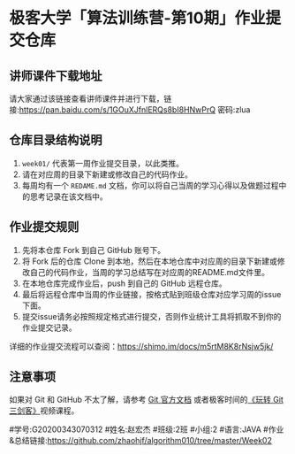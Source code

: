 # 极客大学「算法训练营-第10期」作业提交仓库


## 讲师课件下载地址

请大家通过该链接查看讲师课件并进行下载，链接:https://pan.baidu.com/s/1GOuXJfnlERQs8bI8HNwPrQ  密码:zlua


## 仓库目录结构说明

1. `week01/` 代表第一周作业提交目录，以此类推。
2. 请在对应周的目录下新建或修改自己的代码作业。
2. 每周均有一个 `REDAME.md` 文档，你可以将自己当周的学习心得以及做题过程中的思考记录在该文档中。

## 作业提交规则
 
1. 先将本仓库 Fork 到自己 GitHub 账号下。
2. 将 Fork 后的仓库 Clone 到本地，然后在本地仓库中对应周的目录下新建或修改自己的代码作业，当周的学习总结写在对应周的README.md文件里。
3. 在本地仓库完成作业后，push 到自己的 GitHub 远程仓库。
4. 最后将远程仓库中当周的作业链接，按格式贴到班级仓库对应学习周的issue下面。
5. 提交issue请务必按照规定格式进行提交，否则作业统计工具将抓取不到你的作业提交记录。 

详细的作业提交流程可以查阅：https://shimo.im/docs/m5rtM8K8rNsjw5jk/ 


## 注意事项

 如果对 Git 和 GitHub 不太了解，请参考 [Git 官方文档](https://git-scm.com/book/zh/v2) 或者极客时间的[《玩转 Git 三剑客》](https://time.geekbang.org/course/intro/145)视频课程。
 
 
 
 #学号:G20200343070312
 #姓名:赵宏杰
 #班级:2班
 #小组:2
 #语言:JAVA
 #作业&总结链接:https://github.com/zhaohjf/algorithm010/tree/master/Week02

